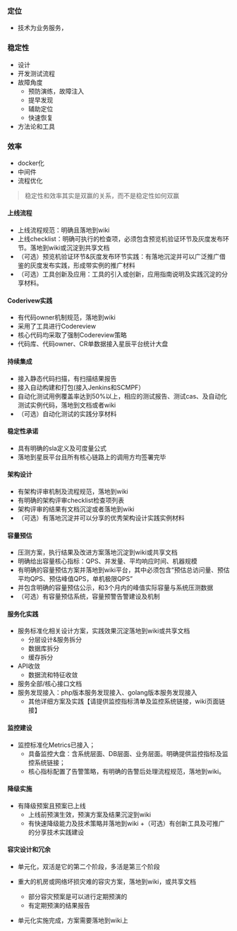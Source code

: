 ### 定位
+ 技术为业务服务，


### 稳定性
+ 设计
+ 开发测试流程
+ 故障角度
  + 预防演练，故障注入
  + 提早发现
  + 辅助定位
  + 快速恢复
+ 方法论和工具


### 效率
+ docker化
+ 中间件
+ 流程优化

> 稳定性和效率其实是双赢的关系，而不是稳定性如何双赢


#### 上线流程
+ 上线流程规范：明确且落地到wiki
+ 上线checklist：明确可执行的检查项，必须包含预览机验证环节及灰度发布环节。落地到wiki或沉淀到共享文档
+ （可选）预览机验证环节&灰度发布环节实践：有落地沉淀并可以广泛推广借鉴的灰度发布实践，形成带实例的推广材料
+ （可选）工具创新及应用：工具的引入或创新，应用指南说明及实践沉淀的分享材料。

#### Coderivew实践
+ 有代码owner机制规范，落地到wiki
+ 采用了工具进行Codereview
+ 核心代码均采取了强制Codereview策略
+ 代码库、代码owner、CR单数据接入星辰平台统计大盘

#### 持续集成
+ 接入静态代码扫描，有扫描结果报告
+ 接入自动构建和打包(接入Jenkins和SCMPF）
+ 自动化测试用例覆盖率达到50%以上，相应的测试报告、测试cas、及自动化测试实例代码，落地到文档或者wiki
+ （可选）自动化测试的实践分享材料


#### 稳定性承诺
+ 具有明确的sla定义及可度量公式
+ 落地到星辰平台且所有核心链路上的调用方均签署完毕

#### 架构设计

+ 有架构评审机制及流程规范，落地到wiki
+ 有明确的架构评审checklist检查项列表
+ 架构评审的结果有文档沉淀或者落地到wiki
+ （可选）有落地沉淀并可以分享的优秀架构设计实践实例材料

#### 容量预估
+ 压测方案，执行结果及改进方案落地沉淀到wiki或共享文档
+ 明确给出容量核心指标：QPS、并发量、平均响应时间、机器规模
+ 有明确的容量预估方案并落地到wiki平台，其中必须包含“预估总访问量、预估平均QPS、预估峰值QPS，单机极限QPS”
+ 并包含明确的容量预估公示，和3个月内的峰值实际容量与系统压测数据
+ （可选）有容量预估系统，容量预警告警建设及机制

#### 服务化实践
+ 服务标准化相关设计方案，实践效果沉淀落地到wiki或共享文档
  + 分层设计&服务拆分
  + 数据库拆分
  + 缓存拆分
+ API收敛
  + 数据流和特征收敛
+ 服务全部/核心接口文档
+ 服务发现接入：php版本服务发现接入、golang版本服务发现接入
  + 其他详细方案及实践【请提供监控指标清单及监控系统链接，wiki页面链接】

#### 监控建设
+ 监控标准化Metrics已接入；
   + 具备监控大盘：含系统层面、DB层面、业务层面。明确提供监控指标及监控系统链接；
   + 核心指标配置了告警策略，有明确的告警后处理流程规范，落地到wiki。

#### 降级实施
+ 有降级预案且预案已上线
  + 上线前预演生效，预演方案及结果沉淀到wiki
  + 有快速降级能力及技术策略并落地到wiki
  +（可选）有创新工具及可推广的分享技术实践建设

#### 容灾设计和冗余
+ 单元化，双活是它的第二个阶段，多活是第三个阶段

+ 重大的机房或网络坏损灾难的容灾方案，落地到wiki，或共享文档
  + 部分容灾预案是可以进行定期预演的
  + 有定期预演的结果报告
+ 单元化实施完成，方案需要落地到wiki上


